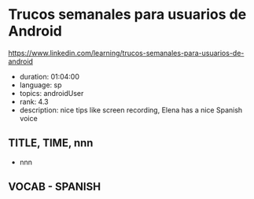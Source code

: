 # Trucos semanales para usuarios de Android

https://www.linkedin.com/learning/trucos-semanales-para-usuarios-de-android

- duration: 01:04:00
- language: sp
- topics: androidUser
- rank: 4.3
- description: nice tips like screen recording, Elena has a nice Spanish voice

## TITLE, TIME, nnn

- nnn

## VOCAB - SPANISH

```
```
